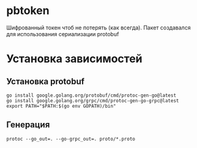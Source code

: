# pbtoken
Шифрованный токен чтоб не потерять (как всегда). Пакет создавался для использования сериализации protobuf

#   Установка зависимостей

##  Установка protobuf
```shell
go install google.golang.org/protobuf/cmd/protoc-gen-go@latest
go install google.golang.org/grpc/cmd/protoc-gen-go-grpc@latest
export PATH="$PATH:$(go env GOPATH)/bin"
```

## Генерация

```shell
protoc --go_out=. --go-grpc_out=. proto/*.proto
```